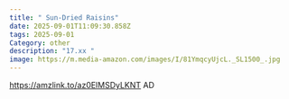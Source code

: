 ```yaml
---
title: " Sun-Dried Raisins"
date: 2025-09-01T11:09:30.858Z
tags: 2025-09-01
Category: other
description: "17.xx "
image: https://m.media-amazon.com/images/I/81YmqcyUjcL._SL1500_.jpg
---
```

https://amzlink.to/az0ElMSDyLKNT
AD